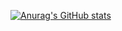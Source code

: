 [![Anurag's GitHub stats](https://github-readme-stats.vercel.app/api?username=filipecollura)](https://github.com/anuraghazra/github-readme-stats)
